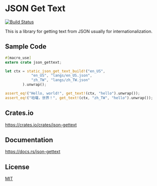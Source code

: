 JSON Get Text
====================

[![Build Status](https://travis-ci.org/magiclen/json-gettext.svg?branch=master)](https://travis-ci.org/magiclen/json-gettext)

This is a library for getting text from JSON usually for internationalization.

## Sample Code

```rust
#[macro_use]
extern crate json_gettext;

let ctx = static_json_get_text_build!("en_US", 
            "en_US", "langs/en_US.json",
            "zh_TW", "langs/zh_TW.json"
        ).unwrap();

assert_eq!("Hello, world!", get_text!(ctx, "hello").unwrap());
assert_eq!("哈囉，世界！", get_text!(ctx, "zh_TW", "hello").unwrap());
```

## Crates.io

https://crates.io/crates/json-gettext

## Documentation

https://docs.rs/json-gettext

## License

[MIT](LICENSE)
